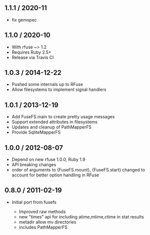 1.1.1 / 2020-11
---------------
  * fix gemspec
  
1.1.0 / 2020-10
---------------

 * With rfuse ~> 1.2
 * Requires Ruby 2.5+
 * Release via Travis CI

1.0.3 / 2014-12-22
----------------------

 * Pushed some internals up to RFuse
 * Allow filesystems to implement signal handlers

1.0.1 / 2013-12-19
------------------

 * Add FuseFS.main to create pretty usage messages
 * Support extended attributes in filesystems
 * Updates and cleanup of PathMapperFS
 * Provide SqliteMapperFS

1.0.0 / 2012-08-07
------------------

 * Depend on new rfuse 1.0.0, Ruby 1.9
 * API breaking changes
 * order of arguments to {FuseFS.mount}, {FuseFS.start} changed 
    to account for better option handling in RFuse

0.8.0 / 2011-02-19
------------------

* Initial port from fusefs

  * Improved raw methods
  * new "times" api for including atime,mtime,ctime in stat results
  * metadir allow mv directories
  * includes PathMapperFS

